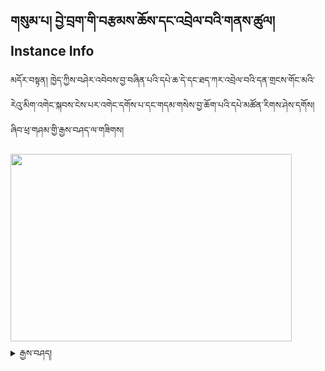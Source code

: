 ## གསུམ་པ། བྱེ་བྲག་གི་བརྩམས་ཆོས་དང་འབྲེལ་བའི་གནས་ཚུལ། Instance Info

མདོར་བསྟན། ཁྱེད་ཀྱིས་བཤེར་འབེབས་བྱ་བཞིན་པའི་དཔེ་ཆ་དེ་དང་ཐད་ཀར་འབྲེལ་བའི་དན་གྲངས་གོང་མའི་རེའུ་མིག་འགེང་སྐབས་ངེས་པར་འགེང་དགོས་པ་དང་གདམ་གསེས་བྱ་ཆོག་པའི་དཔེ་མཚོན་རིགས་ཤེས་དགོས། ཞིབ་ཕྲ་གཤམ་གྱི་རྒྱས་བཤད་ལ་གཟིགས།

<img src="https://user-images.githubusercontent.com/28945342/77985113-1a0a2980-7346-11ea-83c0-3e154fedc265.png" height="300" width="450" >

<details><summary>རྒྱས་བཤད།</summary><blockquote>

བྱེ་བྲག་གི་བརྩམས་ཆོས་སམ་པར་མ་དེ་དང་འབྲེལ་བའི་གནས་ཚུལ་ཁག

<img src="https://github.com/buda-base/budax/blob/master/howtoguides/DIG08/images/001.PNG" height="480" width="550" >

སྤྱིར་ནང་བསྟན་དཔེ་ཚོགས་ལྟེ་གནས་ཀྱིས་དཔེ་མཛོད་དང་དགོན་པ་པར་ཁང་སོགས་ས་གནས་མང་བོ་ཞིག་ལ་Gཡོད་པའི་ཨང་གྲངས་རེ་སྤྲད་ཡོད། <br />ཚོགས་པའི་དྲ་ཚིགས་ནང་ས་ཆ་དེའི་ཨང་ཡོད་ཚེ་དེ་བྲིས་པས་ཆོག དྲ་ཚིགས་ནང་བཙལ་སྟངས་ཀྱི་དཔེ་མཚོན། [འདིར་སྣུན།](https://www.tbrc.org/?locale=bo#!rid=G4353)

| དགོན་པའི་ཨང་གྲངས་ཀྱི་དཔེ་མཚོན། | པར་ཁང་གི་ཨང་གྲངས་དཔེ་མཚོན།
| - | -
| <img src="https://github.com/buda-base/budax/blob/master/howtoguides/DIG08/images/002a.png" height="170" width="270" > | <img src="https://github.com/buda-base/budax/blob/master/howtoguides/DIG08/images/002b.png" height="170" width="270" > |

<img src="https://github.com/buda-base/budax/blob/master/howtoguides/DIG08/images/003.PNG" height="450" width="550" > <br />
<img src="https://github.com/buda-base/budax/blob/master/howtoguides/DIG08/images/004.PNG" height="550" width="550" > <br />
<img src="https://github.com/buda-base/budax/blob/master/howtoguides/DIG08/images/005.PNG" height="450" width="550" > <br />
<img src="https://github.com/buda-base/budax/blob/master/howtoguides/DIG08/images/006.PNG" height="500" width="550" > <br />
<img src="https://github.com/buda-base/budax/blob/master/howtoguides/DIG08/images/007.PNG" height="200" width="550" > <br />

</blockquote></details>

